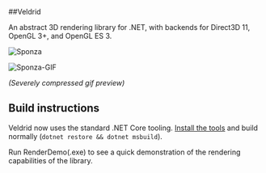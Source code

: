 ##Veldrid

An abstract 3D rendering library for .NET, with backends for Direct3D 11, OpenGL 3+, and OpenGL ES 3.

![Sponza](http://i.imgur.com/4TlmVuh.png)

![Sponza-GIF](http://i.imgur.com/70y6sJq.gif)

*(Severely compressed gif preview)*

## Build instructions

Veldrid now uses the standard .NET Core tooling. [Install the tools](https://www.microsoft.com/net/download/core) and build normally (`dotnet restore && dotnet msbuild`).

Run RenderDemo(.exe) to see a quick demonstration of the rendering capabilities of the library.

